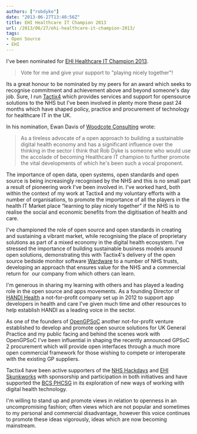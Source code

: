 ```yaml
---
authors: ["robdyke"]
date: "2013-06-27T13:40:56Z"
title: EHI Healthcare IT Champion 2013
url: /2013/06/27/ehi-healthcare-it-champion-2013/
tags:
- Open Source
- EHI
---
```

I've been nominated for [EHI Healthcare IT Champion 2013](http://www.ehi.co.uk/news/EHI/8688/vote-for-your-healthcare-it-champion).

> Vote for me and give your support to "playing nicely together"!

Its a great honour to be nominated by my peers for an award which seeks to recognise commitment and achievement above and beyond someone's day job. Sure, I run [Tactix4](http://www.tactix4.com/) which provides services and support for opensource solutions to the NHS but I've been involved in plenty more these past 24 months which have shaped policy, practice and procurement of technology for healthcare IT in the UK.

In his nomination, Ewan Davis of [Woodcote Consulting](http://www.woodcote-consulting.com/) wrote:

> As a tireless advocate of a open approach to building a sustainable digital health economy and has a significant influence over the thinking in the sector I think that Rob Dyke is someone who would use the accolade of becoming Healthcare IT champion to further promote the vital developments of which he's been such a vocal proponent.

The importance of open data, open systems, open standards and open source is being increasingly recognised by the NHS and this is no small part a result of pioneering work I've been involved in. I've worked hard, both within the context of my work at Tactix4 and my voluntary efforts with a number of organisations, to promote the importance of all the players in the health IT Market place “learning to play nicely together” if the NHS is to realise the social and economic benefits from the digitisation of health and care.

I've championed the role of open source and open standards in creating and sustaining a vibrant market, while recognising the place of proprietary solutions as part of a mixed economy in the digital health ecosystem. I've stressed the importance of building sustainable business models around open solutions, demonstrating this with Tactix4's delivery of the open source bedside monitor software [Wardware](http://wardware.co.uk/) to a number of NHS trusts, developing an approach that ensures value for the NHS and a commercial return for  our company from which others can learn.

I'm generous in sharing my learning with others and has played a leading role in the open source and apps movements. As a founding Director of [HANDI Health](http://handihealth.org/) a not-for-profit company set up in 2012 to support app developers in health and care I've given much time and other resources to help establish HANDI as a leading voice in the sector.

As one of the founders of [OpenGPSoC](http://www.opengpsoc.org/) another not-for-profit venture established to develop and promote open source solutions for UK General Practice and my public facing and behind the scenes work with OpenGPSoC I've been influential in shaping the recently announced GPSoC 2 procurement which will provide open interfaces through a much more open commercial framework for those wishing to compete or interoperate with the existing GP suppliers.

Tactix4 have been active supporters of the [NHS Hackdays](http://nhshackday.com/) and [EHI Skunkworks](http://www.ehi.co.uk/news/EHI/8180/skunkworks-opens-up-it-for-debate) with sponsorship and participation in both initiatives and have supported the [BCS PHCSG](http://www.phcsg.org/) in its exploration of new ways of working with digital health technology.

I'm willing to stand up and promote views in relation to openness in an uncompromising fashion; often views which are not popular and sometimes to my personal and commercial disadvantage, however this voice continues to promote these ideas vigorously, ideas which are now becoming mainstream.
